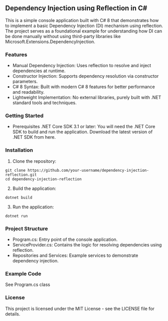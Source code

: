 ## Dependency Injection using Reflection in C#
This is a simple console application built with C# 8 that demonstrates how to implement a basic Dependency Injection (DI) mechanism using reflection. The project serves as a foundational example for understanding how DI can be done manually without using third-party libraries like Microsoft.Extensions.DependencyInjection.

### Features
- Manual Dependency Injection: Uses reflection to resolve and inject dependencies at runtime.
- Constructor Injection: Supports dependency resolution via constructor parameters.
- C# 8 Syntax: Built with modern C# 8 features for better performance and readability.
- Lightweight Implementation: No external libraries, purely built with .NET standard tools and techniques.

### Getting Started
- Prerequisites
.NET Core SDK 3.1 or later: You will need the .NET Core SDK to build and run the application.
Download the latest version of .NET SDK from here.

### Installation
1. Clone the repository:
```
git clone https://github.com/your-username/dependency-injection-reflection.git
cd dependency-injection-reflection
```

2. Build the application:
```
dotnet build
```
3. Run the application:
```
dotnet run
```

### Project Structure
- Program.cs: Entry point of the console application.
- ServiceProvider.cs: Contains the logic for resolving dependencies using reflection.
- Repositories and Services: Example services to demonstrate dependency injection.

### Example Code
See Program.cs class

### License
This project is licensed under the MIT License - see the LICENSE file for details.
